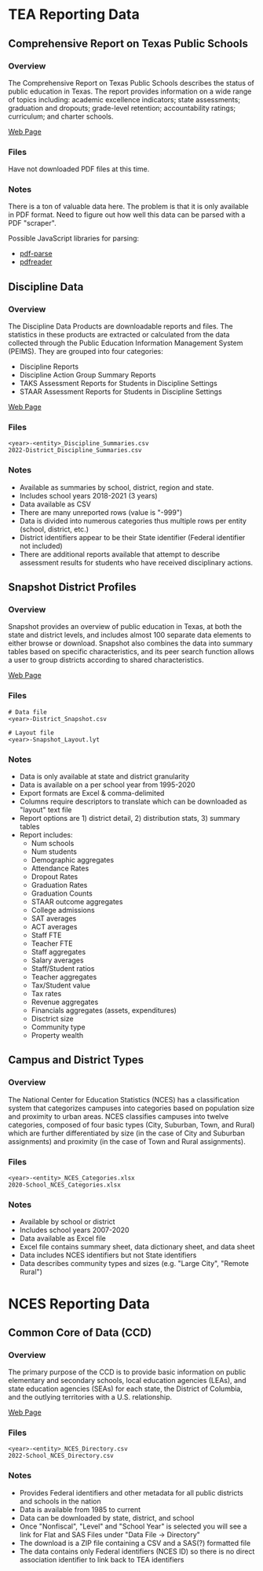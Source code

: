 # TEA Reporting Data

## Comprehensive Report on Texas Public Schools

### Overview

The Comprehensive Report on Texas Public Schools describes the status of public education in Texas. The report provides information on a wide range of topics including: academic excellence indicators; state assessments; graduation and dropouts; grade-level retention; accountability ratings; curriculum; and charter schools.

[Web Page](https://tea.texas.gov/reports-and-data/school-performance/accountability-research/comprehensive-report-on-texas-public-schools)

### Files

Have not downloaded PDF files at this time.

### Notes

There is a ton of valuable data here. The problem is that it is only available in PDF format. Need to figure out how well this data can be parsed with a PDF "scraper".

Possible JavaScript libraries for parsing:

-  [pdf-parse](https://www.npmjs.com/package/pdf-parse)
-  [pdfreader](https://www.npmjs.com/package/pdfreader)

## Discipline Data

### Overview

The Discipline Data Products are downloadable reports and files. The statistics in these products are extracted or calculated from the data collected through the Public Education Information Management System (PEIMS). They are grouped into four categories:

-  Discipline Reports
-  Discipline Action Group Summary Reports
-  TAKS Assessment Reports for Students in Discipline Settings
-  STAAR Assessment Reports for Students in Discipline Settings

[Web Page](https://tea.texas.gov/reports-and-data/student-data/discipline-data-products/discipline-data-products-overview)

### Files

```text
<year>-<entity>_Discipline_Summaries.csv
2022-District_Discipline_Summaries.csv
```

### Notes

-  Available as summaries by school, district, region and state.
-  Includes school years 2018-2021 (3 years)
-  Data available as CSV
-  There are many unreported rows (value is "-999")
-  Data is divided into numerous categories thus multiple rows per entity (school, district, etc.)
-  District identifiers appear to be their State identifier (Federal identifier not included)
-  There are additional reports available that attempt to describe assessment results for students who have received disciplinary actions.

## Snapshot District Profiles

### Overview

Snapshot provides an overview of public education in Texas, at both the state and district levels, and includes almost 100 separate data elements to either browse or download. Snapshot also combines the data into summary tables based on specific characteristics, and its peer search function allows a user to group districts according to shared characteristics.

[Web Page](https://rptsvr1.tea.texas.gov/perfreport/snapshot/2020/index.html)

### Files
```
# Data file
<year>-District_Snapshot.csv

# Layout file
<year>-Snapshot_Layout.lyt
```

### Notes
- Data is only available at state and district granularity
- Data is available on a per school year from 1995-2020
- Export formats are Excel & comma-delimited
- Columns require descriptors to translate which can be downloaded as "layout" text file
- Report options are 1) district detail, 2) distribution stats, 3) summary tables
- Report includes:
  - Num schools
  - Num students
  - Demographic aggregates
  - Attendance Rates
  - Dropout Rates
  - Graduation Rates
  - Graduation Counts
  - STAAR outcome aggregates
  - College admissions
  - SAT averages
  - ACT averages
  - Staff FTE
  - Teacher FTE
  - Staff aggregates
  - Salary averages
  - Staff/Student ratios
  - Teacher aggregates
  - Tax/Student value
  - Tax rates
  - Revenue aggregates
  - Financials aggregates (assets, expenditures)
  - Disctrict size
  - Community type
  - Property wealth

## Campus and District Types
### Overview
The National Center for Education Statistics (NCES) has a classification system that categorizes campuses into categories based on population size and proximity to urban areas. NCES classifies campuses into twelve categories, composed of four basic types (City, Suburban, Town, and Rural) which are further differentiated by size (in the case of City and Suburban assignments) and proximity (in the case of Town and Rural assignments).

### Files
```
<year>-<entity>_NCES_Categories.xlsx
2020-School_NCES_Categories.xlsx
```

### Notes

-  Available by school or district
-  Includes school years 2007-2020
-  Data available as Excel file
-  Excel file contains summary sheet, data dictionary sheet, and data sheet
-  Data includes NCES identifiers but not State identifiers
-  Data describes community types and sizes (e.g. "Large City", "Remote Rural")

# NCES Reporting Data

## Common Core of Data (CCD)

### Overview
The primary purpose of the CCD is to provide basic information on public elementary and secondary schools, local education agencies (LEAs), and state education agencies (SEAs) for each state, the District of Columbia, and the outlying territories with a U.S. relationship.

[Web Page](https://nces.ed.gov/ccd/files.asp)

### Files
```text
<year>-<entity>_NCES_Directory.csv
2022-School_NCES_Directory.csv
```

### Notes

- Provides Federal identifiers and other metadata for all public districts and schools in the nation
- Data is available from 1985 to current
- Data can be downloaded by state, district, and school
- Once "Nonfiscal", "Level" and "School Year" is selected you will see a link for Flat and SAS Files under "Data File -> Directory"
- The download is a ZIP file containing a CSV and a SAS(?) formatted file
- The data contains only Federal identifiers (NCES ID) so there is no direct association identifier to link back to TEA identifiers